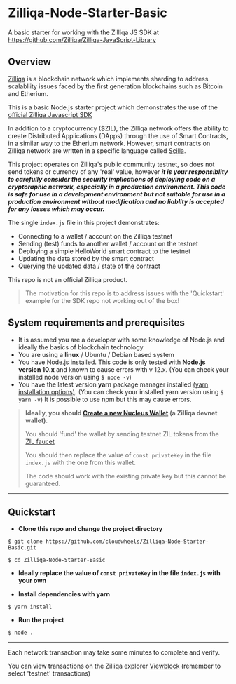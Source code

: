 # Zilliqa-Node-Starter-Basic
A basic starter for working with the Zilliqa JS SDK at https://github.com/Zilliqa/Zilliqa-JavaScript-Library

## Overview
[Zilliqa](https://zilliqa.com/) is a blockchain network which implements sharding to address scalabliity issues faced by the first generation blockchains such as Bitcoin and Etherium. 

This is a basic Node.js starter project which demonstrates the use of the [official Zilliqa Javascript SDK](https://github.com/Zilliqa/Zilliqa-JavaScript-Library)

In addition to a cryptocurrency ($ZIL), the Zilliqa network offers the ability to create Distributed Applications (DApps) through the use of Smart Contracts, in a similar way to the Etherium network. However, smart contracts on Zilliqa network are written in a specific language called [Scilla](https://scilla-lang.org).

This project operates on Zilliqa's public community testnet, so does not send tokens or currency of any 'real' value, however ***it is your responsiblity to carefully consider the security implications of deploying code on a cryptoraphic network, especially in a production environment. This code is safe for use in a development environment but not suitable for use in a production environment without modification and no liablity is accepted for any losses which may occur.***

The single `index.js` file in this project demonstrates:
- Connecting to a wallet / account on the Zilliqa testnet
- Sending (test) funds to another wallet / account on the testnet
- Deploying a simple HelloWorld smart contract to the testnet
- Updating the data stored by the smart contract
- Querying the updated data / state of the contract

This repo is not an official Zilliqa product.
> The motivation for this repo is to address issues with the 'Quickstart' example for the SDK repo not working out of the box!  

## System requirements and prerequisites
- It is assumed you are a developer with some knowledge of Node.js and ideally the basics of blockchain technology
- You are using a **linux** / Ubuntu / Debian based system
- You have Node.js installed. This code is only tested with **Node.js version 10.x** and known to cause errors with v 12.x.
(You can check your installed node version using `$ node -v`)
- You have the latest version **yarn** package manager installed [(yarn installation options)](https://yarnpkg.com/en/docs/install#debian-stable).
(You can check your installed yarn version using `$ yarn -v`) 
It is possible to use npm but this may cause errors.


>**Ideally, you should [Create a new Nucleus Wallet](https://dev-wallet.zilliqa.com/generate) (a Zilliqa devnet wallet)**.
>
>You should 'fund' the wallet by sending testnet ZIL tokens from the [ZIL faucet](https://dev-wallet.zilliqa.com/faucet)
>
>You should then replace the value of `const privateKey` in the file `index.js` with the one from this wallet.
>
>The code should work with the existing private key but this cannot be guaranteed.

-----

## Quickstart

- **Clone this repo and change the project directory**

`$ git clone https://github.com/cloudwheels/Zilliqa-Node-Starter-Basic.git`

`$ cd Zilliqa-Node-Starter-Basic`

- **Ideally replace the value of `const privateKey` in the file `index.js` with your own**

- **Install dependencies with yarn**

`$ yarn install`

- **Run the project**

`$ node .`

-----

Each network transaction may take some minutes to complete and verify.

You can view transactions on the Zilliqa explorer [Viewblock](https://viewblock.io) (remember to select 'testnet' transactions)
